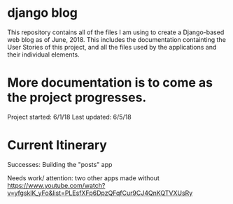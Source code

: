 # django blog
This repository contains all of the files I am using to create a Django-based web blog as of June, 2018. This includes the documentation containting the User Stories of this project, and all the files used by the applications and their individual elements. 
# More documentation is to come as the project progresses. 

Project started: 6/1/18
Last updated: 6/5/18
# Current Itinerary
Successes: 
  Building the "posts" app
  
 Needs work/ attention:
  two other apps made without 
  https://www.youtube.com/watch?v=yfgsklK_yFo&list=PLEsfXFp6DpzQFqfCur9CJ4QnKQTVXUsRy
